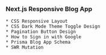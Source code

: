 ### Next.js Responsive Blog App

    * CSS Responsive Layout
    * CSS Dark Mode Theme Toggle Design
    * Pagination Button Design
    * How to Sign in with Google
    * Prisma Blog App Schema
    * SWR Mutation
